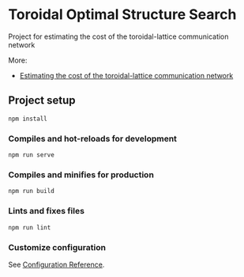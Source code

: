 # Toroidal Optimal Structure Search

Project for estimating the cost of the toroidal-lattice communication network

More:
 - [Estimating the cost of the toroidal-lattice communication network](http://reposit.pntu.edu.ua/handle/PoltNTU/5699)

## Project setup
```
npm install
```

### Compiles and hot-reloads for development
```
npm run serve
```

### Compiles and minifies for production
```
npm run build
```

### Lints and fixes files
```
npm run lint
```

### Customize configuration
See [Configuration Reference](https://cli.vuejs.org/config/).
